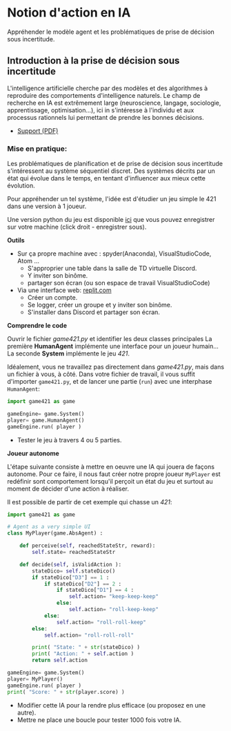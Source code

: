 # Notion d'action en IA

Appréhender le modèle agent et les problématiques de prise de décision sous incertitude.

## Introduction à la prise de décision sous incertitude

L'intelligence artificielle cherche par des modèles et des algorithmes à reproduire des comportements d'intelligence naturels.
Le champ de recherche en IA est extrêmement large (neuroscience, langage, sociologie, apprentissage, optimisation...), ici in s'intéresse à l'individu et aux processus rationnels lui permettant de prendre les bonnes décisions.

- [Support (PDF)](https://raw.githubusercontent.com/ceri-num/module-DUU/master/notions/intro-paio.pdf)


### Mise en pratique:

Les problématiques de planification et de prise de décision sous incertitude s'intéressent au système séquentiel discret.
Des systèmes décrits par un état qui évolue dans le temps, en tentant d'influencer aux mieux cette évolution.

Pour appréhender un tel système, l'idée est d'étudier un jeu simple le 421 dans une version à $1$ joueur.

Une version python du jeu est disponible [ici](https://raw.githubusercontent.com/ceri-num/module-DUU/master/codes/game421.py) que vous pouvez enregistrer sur votre machine (click droit - enregistrer sous).

**Outils**

- Sur ça propre machine avec : spyder(Anaconda), VisualStudioCode, Atom ... 
  * S'approprier une table dans la salle de TD virtuelle Discord.
  * Y inviter son binôme.
  * partager son écran (ou son espace de travail VisualStudioCode)
- Via une interface web: [replit.com](https://replit.com)
  * Créer un compte.
  * Se logger, créer un groupe et y inviter son binôme.
  * S'installer dans Discord et partager son écran.

**Comprendre le code**

Ouvrir le fichier *game421.py* et identifier les deux classes principales
La première **HumanAgent** implémente une interface pour un joueur humain...
La seconde **System** implémente le jeu *421*.

Idéalement, vous ne travaillez pas directement dans *game421.py*, mais dans un fichier à vous, à côté.
Dans votre fichier de travail, il vous suffit d'importer `game421.py`, et de lancer une partie (`run`) avec une interphase `HumanAgent`:

```python
import game421 as game

gameEngine= game.System()
player= game.HumanAgent()
gameEngine.run( player )
```

- Tester le jeu à travers 4 ou 5 parties.

**Joueur autonome**

L'étape suivante consiste à mettre en oeuvre une IA qui jouera de façons autonome. 
Pour ce faire, il nous faut créer notre propre joueur `MyPlayer` est redéfinir sont comportement lorsqu'il perçoit un état du jeu et surtout au moment de décider d'une action à réaliser.

Il est possible de partir de cet exemple qui chasse un *421*: 

```python
import game421 as game

# Agent as a very simple UI
class MyPlayer(game.AbsAgent) :

    def perceive(self, reachedStateStr, reward):
        self.state= reachedStateStr

    def decide(self, isValidAction ):
        stateDico= self.stateDico()
        if stateDico["D3"] == 1 :
            if stateDico["D2"] == 2 :
                if stateDico["D1"] == 4 :
                    self.action= "keep-keep-keep"
                else: 
                    self.action= "roll-keep-keep"
            else: 
                self.action= "roll-roll-keep"
        else: 
            self.action= "roll-roll-roll"

        print( "State: " + str(stateDico) )
        print( "Action: " + self.action )
        return self.action

gameEngine= game.System()
player= MyPlayer()
gameEngine.run( player )
print( "Score: " + str(player.score) )
```

- Modifier cette IA pour la rendre plus efficace (ou proposez en une autre).
- Mettre ne place une boucle pour tester 1000 fois votre IA.
